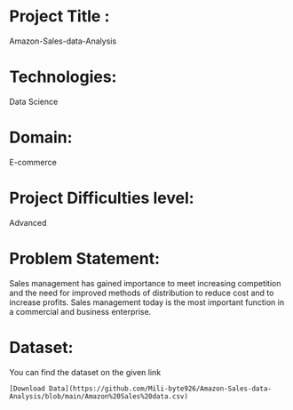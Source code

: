 # Project Title :
  Amazon-Sales-data-Analysis
# Technologies:
  Data Science
# Domain:
  E-commerce
# Project Difficulties level:
  Advanced
# Problem Statement:
  Sales management has gained importance to meet increasing competition and the
need for improved methods of distribution to reduce cost and to increase profits. Sales
management today is the most important function in a commercial and business
enterprise.
# Dataset:
  You can find the dataset on the given link
  
    [Download Data](https://github.com/Mili-byte926/Amazon-Sales-data-Analysis/blob/main/Amazon%20Sales%20data.csv)
